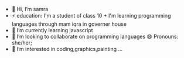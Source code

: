 - 👋 Hi, I’m samra
- ⚡ education: I'm a student of class 10 + I'm learning programming languages through mam iqra in governer house
- 🌱 I’m currently learning javascript
- 💞️ I’m looking to collaborate on programming languages
  😄 Pronouns: she/her;
- 👀 I’m interested in coding,graphics,painting ...

<!---
samra82/samra82 is a ✨ special ✨ repository because its `README.md` (this file) appears on your GitHub profile.
You can click the Preview link to take a look at your changes.
--->
